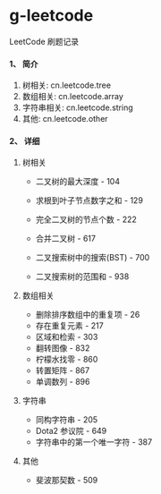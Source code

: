 # g-leetcode
LeetCode 刷题记录

#### 1、 简介
1. 树相关: cn.leetcode.tree
2. 数组相关: cn.leetcode.array
3. 字符串相关: cn.leetcode.string
4. 其他: cn.leetcode.other

#### 2、 详细
1. 树相关
    - 二叉树的最大深度 - 104
    - 求根到叶子节点数字之和 - 129
    - 完全二叉树的节点个数 - 222
    - 合并二叉树 - 617
    - 二叉搜索树中的搜索(BST) - 700

    - 二叉搜索树的范围和 - 938

2. 数组相关
    - 删除排序数组中的重复项 - 26
    - 存在重复元素 - 217
    - 区域和检索 - 303
    - 翻转图像 - 832
    - 柠檬水找零 - 860
    - 转置矩阵 - 867
    - 单调数列 - 896
    
3. 字符串
    - 同构字符串 - 205
    - Dota2 参议院 - 649
    - 字符串中的第一个唯一字符 - 387
    
4. 其他
    - 斐波那契数 - 509